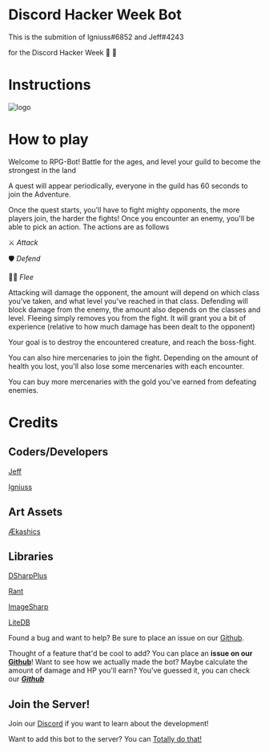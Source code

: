 ﻿# Discord Hacker Week Bot

This is the submition of 
Igniuss#6852 and Jeff#4243 

for the Discord Hacker Week :clap: :clap:

# Instructions

![logo](https://i.imgur.com/kJI2lzv.png)
# __How to play__

Welcome to RPG-Bot!
Battle for the ages, and level your guild to become the strongest in the land

A quest will appear periodically, everyone in the guild has 60 seconds to join the Adventure.

Once the quest starts, you'll have to fight mighty opponents, the more players join, the harder the fights!
Once you encounter an enemy, you'll be able to pick an action.
The actions are as follows

⚔ *Attack*

🛡 *Defend*

🏃‍♂️ *Flee*


Attacking will damage the opponent, the amount will depend on which class you've taken, and what level you've reached in that class.
Defending will block damage from the enemy, the amount also depends on the classes and level.
Fleeing simply removes you from the fight. It will grant you a bit of experience (relative to how much damage has been dealt to the opponent)

Your goal is to destroy the encountered creature, and reach the boss-fight.

You can also hire mercenaries to join the fight. 
Depending on the amount of health you lost, you'll also lose some mercenaries with each encounter.

You can buy more mercenaries with the gold you've earned from defeating enemies.

# Credits
## __Coders/Developers__

[Jeff](https://discordapp.com/users/330452192391593987)

[Igniuss](https://discordapp.com/users/109706676650663936)

## __Art Assets__

[Ækashics](http://www.akashics.moe)

## __Libraries__
[DSharpPlus](https://github.com/DSharpPlus/DSharpPlus/)

[Rant](https://github.com/TheBerkin/rant)

[ImageSharp](https://github.com/SixLabors/ImageSharp)

[LiteDB](https://github.com/mbdavid/LiteDB/)



Found a bug and want to help? Be sure to place an issue on our 
[Github](https://github.com/igniuss/DiscordHackerWeek/).

Thought of a feature that'd be cool to add? You can place an 
**issue on our [Github](https://github.com/igniuss/DiscordHackerWeek/)**!
Want to see how we actually made the bot? Maybe calculate the amount of damage and HP you'll earn? 
You've guessed it, you can check our __***[Github](https://github.com/igniuss/DiscordHackerWeek/)***__

## __Join the Server!__

Join our [Discord](https://discord.gg/VMBn2yV) if you want to learn about the development!

Want to add this bot to the server? You can [Totally do that!](https://discordapp.com/oauth2/authorize?client_id=591408341608038400&scope=bot&permissions=355392)
